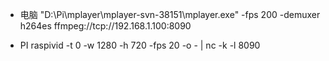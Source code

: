 * 电脑
"D:\Pi\mplayer\mplayer-svn-38151\mplayer.exe" -fps 200 -demuxer h264es ffmpeg://tcp://192.168.1.100:8090  

* PI 
raspivid -t 0 -w 1280 -h 720 -fps 20 -o - | nc -k -l 8090